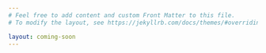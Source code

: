 ```yaml
---
# Feel free to add content and custom Front Matter to this file.
# To modify the layout, see https://jekyllrb.com/docs/themes/#overriding-theme-defaults

layout: coming-soon
---
```


